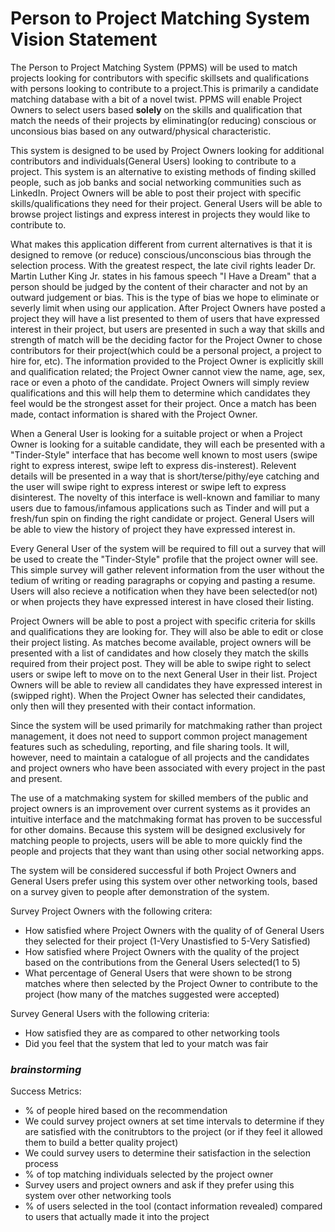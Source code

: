 # Person to Project Matching System Vision Statement

The Person to Project Matching System (PPMS) will be used to match projects looking for contributors with specific skillsets and qualifications with persons looking to contribute to a project.This is primarily a candidate matching database with a bit of a novel twist. PPMS will enable Project Owners to select users based **solely** on the skills and qualification that match the needs of their projects by eliminating(or reducing) conscious or unconsious bias based on any outward/physical characteristic.

This system is designed to be used by Project Owners looking for additional contributors and individuals(General Users) looking to contribute to a project. This system is an alternative to existing methods of finding skilled people, such as job banks and social networking communities such as LinkedIn. Project Owners will be able to post their project with specific skills/qualifications they need for their project. General Users will be able to browse project listings and express interest in projects they would like to contribute to.

What makes this application different from current alternatives is that it is designed to remove (or reduce) conscious/unconscious bias through the selection process. With the greatest respect, the late civil rights leader Dr. Martin Luther King Jr. states in his famous speech "I Have a Dream" that a person should be judged by the content of their character and not by an outward judgement or bias. This is the type of bias we hope to eliminate or severly limit when using our application. After Project Owners have posted a project they will have a list presented to them of users that have expressed interest in their project, but users are presented in such a way that skills and strength of match will be the deciding factor for the Project Owner to chose contributors for their project(which could be a personal project, a project to hire for, etc). The information provided to the Project Owner is explicitly skill and qualification related; the Project Owner cannot view the name, age, sex, race or even a photo of the candidate. Project Owners will simply review qualifications and this will help them to determine which candidates they feel would be the strongest asset for their project. Once a match has been made, contact information is shared with the Project Owner.

When a General User is looking for a suitable project or when a Project Owner is looking for a suitable candidate, they will each be presented with a "Tinder-Style" interface that has become well known to most users (swipe right to express interest, swipe left to express dis-insterest). Relevent details will be presented in a way that is short/terse/pithy/eye catching and the user will swipe right to express interest or swipe left to express disinterest. The novelty of this interface is well-known and familiar to many users due to famous/infamous applications such as Tinder and will put a fresh/fun spin on finding the right candidate or project. General Users will be able to view the history of project they have expressed interest in.

Every General User of the system will be required to fill out a survey that will be used to create the "Tinder-Style" profile that the project owner will see. This simple survey will gather relevent information from the user without the tedium of writing or reading paragraphs or copying and pasting a resume. Users will also recieve a notification when they have been selected(or not) or when projects they have expressed interest in have closed their listing.

Project Owners will be able to post a project with specific criteria for skills and qualifications they are looking for. They will also be able to edit or close their project listing. As matches become available, project owners will be presented with a list of candidates and how closely they match the skills required from their project post. They will be able to swipe right to select users or swipe left to move on to the next General User in their list. Project Owners will be able to review all candidates they have expressed interest in (swipped right). When the Project Owner has selected their candidates, only then will they presented with their contact information.

Since the system will be used primarily for matchmaking rather than project management, it does not need to support common project management features such as scheduling, reporting, and file sharing tools. It will, however, need to maintain a catalogue of all projects and the candidates and project owners who have been associated with every project in the past and present.

The use of a matchmaking system for skilled members of the public and project owners is an improvement over current systems as it provides an intuitive interface and the matchmaking format has proven to be successful for other domains. Because this system will be designed exclusively for matching people to projects, users will be able to more quickly find the people and projects that they want than using other social networking apps.

The system will be considered successful if both Project Owners and General Users prefer using this system over other networking tools, based on a survey given to people after demonstration of the system. 

Survey Project Owners with the following critera:  
*  How satisfied where Project Owners with the quality of of General Users they selected for their project (1-Very Unastisfied to 5-Very Satisfied)  
*  How satisfied where Project Owners with the quality of the project based on the contributions from the General Users selected(1 to 5)  
*  What percentage of General Users that were shown to be strong matches where then selected by the Project Owner to contribute to the project (how many of the matches suggested were accepted)  

Survey General Users with the following criteria:  
* How satisfied they are as compared to other networking tools
* Did you feel that the system that led to your match was fair

### *brainstorming*
Success Metrics:
* % of people hired based on the recommendation
* We could survey project owners at set time intervals to determine if they are satisfied with the conitrubtors to the project (or if they feel it allowed them to build a better quality project)
* We could survey users to determine their satisfaction in the selection process
* % of top matching individuals selected by the project owner
* Survey users and project owners and ask if they prefer using this system over other networking tools
* % of users selected in the tool (contact information revealed) compared to users that actually made it into the project